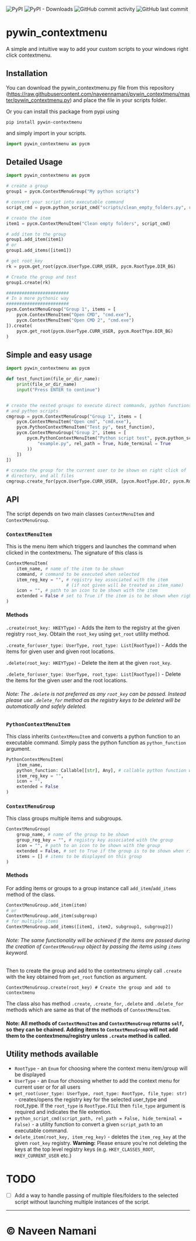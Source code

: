 ![PyPI](https://img.shields.io/pypi/v/pywin_contextmenu)
![PyPI - Downloads](https://img.shields.io/pypi/dd/pywin_contextmenu)
![GitHub commit activity](https://img.shields.io/github/commit-activity/m/naveennamani/pywin_contextmenu)
![GitHub last commit](https://img.shields.io/github/last-commit/naveennamani/pywin_contextmenu)


# pywin_contextmenu

A simple and intuitive way to add your custom scripts to your windows right click contextmenu.

## Installation

You can download the pywin_contextmenu.py file from this repository (https://raw.githubusercontent.com/naveennamani/pywin_contextmenu/master/pywin_contextmenu.py) and place the file in your scripts folder.

Or you can install this package from pypi using
```shell script
pip install pywin-contextmenu
```
and simply import in your scripts.
```python
import pywin_contextmenu as pycm
```

## Detailed Usage
```python
import pywin_contextmenu as pycm

# create a group
group1 = pycm.ContextMenuGroup("My python scripts")

# convert your script into executable command
script_cmd = pycm.python_script_cmd("scripts/clean_empty_folders.py", rel_path = True, hide_terminal = True)

# create the item
item1 = pycm.ContextMenuItem("Clean empty folders", script_cmd)

# add item to the group
group1.add_item(item1)
# or
group1.add_items([item1])

# get root_key
rk = pycm.get_root(pycm.UserType.CURR_USER, pycm.RootType.DIR_BG)

# Create the group and test
group1.create(rk)

########################
# In a more pythonic way
########################
pycm.ContextMenuGroup("Group 1", items = [
    pycm.ContextMenuItem("Open CMD", "cmd.exe"),
    pycm.ContextMenuItem("Open CMD 2", "cmd.exe")
]).create(
    pycm.get_root(pycm.UserType.CURR_USER, pycm.RootTYpe.DIR_BG)
)
```

## Simple and easy usage
```python
import pywin_contextmenu as pycm

def test_function(file_or_dir_name):
    print(file_or_dir_name)
    input("Press ENTER to continue")


# create the nested groups to execute direct commands, python functions
# and python scripts
cmgroup = pycm.ContextMenuGroup("Group 1", items = [
    pycm.ContextMenuItem("Open cmd", "cmd.exe"),
    pycm.PythonContextMenuItem("Test py", test_function),
    pycm.ContextMenuGroup("Group 2", items = [
        pycm.PythonContextMenuItem("Python script test", pycm.python_script_cmd(
            "example.py", rel_path = True, hide_terminal = True
        ))
    ])
])

# create the group for the current user to be shown on right click of
# directory, and all files
cmgroup.create_for(pycm.UserType.CURR_USER, [pycm.RootType.DIr, pycm.RootType.ALL_FILES])
```

## API
The script depends on two main classes `ContextMenuItem` and `ContextMenuGroup`.

### `ContextMenuItem`
This is the menu item which triggers and launches the command when clicked in the contextmenu.
The signature of this class is
```python
ContextMenuItem(
    item_name, # name of the item to be shown 
    command, # command to be executed when selected
    item_reg_key = "", # registry key associated with the item
                       # (if not given will be treated as item_name)
    icon = "", # path to an icon to be shown with the item
    extended = False # set to True if the item is to be shown when right clicked with shift button
)
```
#### Methods
`.create(root_key: HKEYType)` - Adds the item to the registry at the given registry `root_key`. Obtain the `root_key` using `get_root` utility method.

`.create_for(user_type: UserType, root_type: List[RootType])` - Adds the items for given user and given root locations.

`.delete(root_key: HKEYType)` - Delete the item at the given `root_key`.

`.delete_for(user_type: UserType, root_type: List[RootType])` - Delete the items for the given user and the root locations.
###### Note: The `.delete` is not preferred as any `root_key` can be passed. Instead please use `.delete_for` method as the registry keys to be deleted will be automatically and safely deleted.

### `PythonContextMenuItem`
This class inherits `ContextMenuItem` and converts a python function to an executable command.
Simply pass the python function as `python_function` argument.
```python
PythonContextMenuItem(
    item_name,
    python_function: Callable[[str], Any], # callable python function which should take file/folder name as the single argument
    item_reg_key = "",
    icon = "",
    extended = False
)
```

### `ContextMenuGroup`
This class groups multiple items and subgroups.
```python
ContextMenuGroup(
    group_name, # name of the group to be shown
    group_reg_key = "", # registry key associated with the group
    icon = "", # path to an icon to be shown with the group
    extended = False, # set to True if the group is to be shown when right clicked with shift button
    items = [] # items to be displayed on this group
)
```

#### Methods
For adding items or groups to a group instance call `add_item`/`add_items` method of the class.
```python
ContextMenuGroup.add_item(item)
# or
ContextMenuGroup.add_item(subgroup)
# for multiple items
ContextMenuGroup.add_items([item1, item2, subgroup1, subgroup2])
```
###### Note: The same functionality will be achieved if the items are passed during the creation of `ContextMenuGroup` object by passing the items using `items` keyword.
Then to create the group and add to the contextmenu simply call `.create` with the key obtained from `get_root` function as argument.
```
ContextMenuGroup.create(root_key) # Create the group and add to contextmenu
```
The class also has method `.create`, `.create_for`, `.delete` and `.delete_for` methods which are same as that of the methods of `ContextMenuItem`.

#### Note: All methods of `ContextMenuItem` and `ContextMenuGroup` returns `self`, so they can be chained. Adding items to `ContextMenuGroup` will not add them to the contextmenu/registry unless `.create` method is called.

## Utility methods available
* `RootType` - an `Enum` for choosing where the context menu item/group will be displayed
* `UserType` - an `Enum` for choosing whether to add the context menu for current user or for all users
* `get_root(user_type: UserType, root_type: RootType, file_type: str)` - creates/opens the registry key for the selected user_type and root_type.
 If the `root_type` is `RootType.FILE` then `file_type` argument is required and indicates the file extention.
* `python_script_cmd(script_path, rel_path = False, hide_terminal = False)` - a utility function to convert a given `script_path` to an executable command.
* `delete_item(root_key, item_reg_key)` - deletes the `item_reg_key` at the given `root_key` registry.
 **Warning:** Please ensure you're not deleting the keys at the top level registry keys (e.g. `HKEY_CLASSES_ROOT`, `HKEY_CURRENT_USER` etc.)

# TODO
* [ ] Add a way to handle passing of multiple files/folders to the selected script without launching multiple instances of the script.

---
# &copy; Naveen Namani
